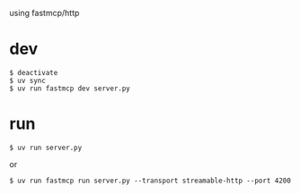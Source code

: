 using fastmcp/http


# dev

    $ deactivate 
    $ uv sync
    $ uv run fastmcp dev server.py

# run 

    $ uv run server.py

or

    $ uv run fastmcp run server.py --transport streamable-http --port 4200